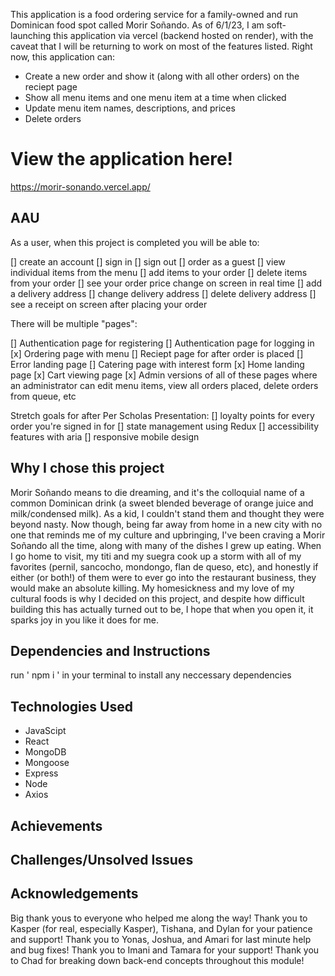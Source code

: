 
This application is a food ordering service for a family-owned and run Dominican food spot called Morir Soñando. As of 6/1/23, I am soft-launching this application via vercel (backend hosted on render), with the caveat that I will be returning to work on most of the features listed. Right now, this application can:

- Create a new order and show it (along with all other orders) on the reciept page
- Show all menu items and one menu item at a time when clicked
- Update menu item names, descriptions, and prices
- Delete orders 


# View the application here!
https://morir-sonando.vercel.app/

## AAU
As a user, when this project is completed you will be able to:

[] create an account
[] sign in
[] sign out
[] order as a guest
[] view individual items from the menu
[] add items to your order
[] delete items from your order
[] see your order price change on screen in real time
[] add a delivery address
[] change delivery address
[] delete delivery address
[] see a receipt on screen after placing your order

There will be multiple "pages":

[] Authentication page for registering
[] Authentication page for logging in
[x] Ordering page with menu
[] Reciept page for after order is placed
[] Error landing page
[] Catering page with interest form
[x] Home landing page
[x] Cart viewing page
[x] Admin versions of all of these pages where an administrator can edit menu items, view all orders placed, delete orders from queue, etc

Stretch goals for after Per Scholas Presentation:
[] loyalty points for every order you're signed in for
[] state management using Redux
[] accessibility features with aria
[] responsive mobile design


## Why I chose this project

Morir Soñando means to die dreaming, and it's the colloquial name of a common Dominican drink (a sweet blended beverage of orange juice and milk/condensed milk). As a kid, I couldn't stand them and thought they were beyond nasty. Now though, being far away from home in a new city with no one that reminds me of my culture and upbringing, I've been craving a Morir Soñando all the time, along with many of the dishes I grew up eating. When I go home to visit, my titi and my suegra cook up a storm with all of my favorites (pernil, sancocho, mondongo, flan de queso, etc), and honestly if either (or both!) of them were to ever go into the restaurant business, they would make an absolute killing. My homesickness and my love of my cultural foods is why I decided on this project, and despite how difficult building this has actually turned out to be, I hope that when you open it, it sparks joy in you like it does for me.

## Dependencies and Instructions

run ' npm i ' in your terminal to install any neccessary dependencies

## Technologies Used

- JavaScipt
- React
- MongoDB
- Mongoose
- Express
- Node
- Axios


## Achievements



## Challenges/Unsolved Issues




## Acknowledgements
Big thank yous to everyone who helped me along the way!
Thank you to Kasper (for real, especially Kasper), Tishana, and Dylan for your patience and support!
Thank you to Yonas, Joshua, and Amari for last minute help and bug fixes!
Thank you to Imani and Tamara for your support!
Thank you to Chad for breaking down back-end concepts throughout this module!